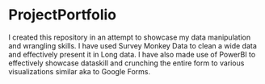 # ProjectPortfolio
I created this repository in an attempt to showcase my data manipulation and wrangling skills. I have used Survey Monkey Data to clean a wide data and effectively present it in Long data.
I have also made use of PowerBI to effectively showcase dataskill and crunching the entire form to various visualizations similar aka to Google Forms.
